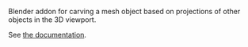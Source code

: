 Blender addon for carving a mesh object based on projections of other objects in the 3D viewport.

See [the documentation](https://blender-view-carve.readthedocs.io/en/latest/).
